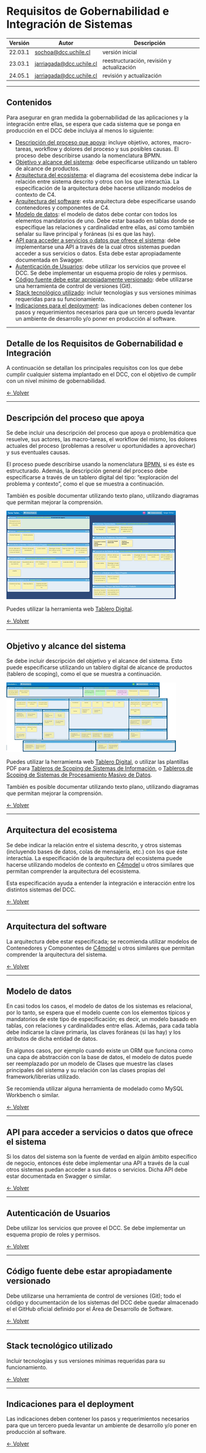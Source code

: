 # Requisitos de Gobernabilidad e Integración de Sistemas

|Versión|Autor|Descripción|
|---|---|---|
|22.03.1|sochoa@dcc.uchile.cl|versión inicial|
|23.03.1|jarriagada@dcc.uchile.cl|reestructuración, revisión y actualización|
|24.05.1|jarriagada@dcc.uchile.cl|revisión y actualización|

___

## Contenidos

Para asegurar en gran medida la gobernabilidad de las aplicaciones y la integración entre ellas, se espera que cada sistema que se ponga en producción en el DCC debe incluiya al menos lo siguiente:

- [Descripción del proceso que apoya](#descripción-del-proceso-que-apoya): incluye objetivo, actores, macro-tareas, workflow y dolores del proceso y sus posibles causas. El proceso debe describirse usando la nomenclatura BPMN.
- [Objetivo y alcance del sistema](#objetivo-y-alcance-del-sistema): debe especificarse utilizando un tablero de alcance de productos.
- [Arquitectura del ecosistema](#arquitectura-del-ecosistema): el diagrama del ecosistema debe indicar la relación entre sistema descrito y otros con los que interactúa. La especificación de la arquitectura debe hacerse utilizando modelos de contexto de C4.
- [Arquitectura del software](#arquitectura-del-software): esta arquitectura debe especificarse usando contenedores y componentes de C4.
- [Modelo de datos](#modelo-de-datos): el modelo de datos debe contar con todos los elementos mandatorios de uno. Debe estar basado en tablas donde se especifique las relaciones y cardinalidad entre ellas, así como también señalar su llave principal y foráneas (si es que las hay).
- [API para acceder a servicios o datos que ofrece el sistema](#api-para-acceder-a-servicios-o-datos-que-ofrece-el-sistema): debe implementarse una API a través de la cual otros sistemas puedan acceder a sus servicios o datos. Esta debe estar apropiadamente documentada en Swagger.
- [Autenticación de Usuarios](#autenticación-de-usuarios): debe utilizar los servicios que provee el DCC. Se debe implementar un esquema propio de roles y permisos.
- [Código fuente debe estar apropiadamente versionado](#código-fuente-debe-estar-apropiadamente-versionado): debe utilizarse una herramienta de control de versiones (Git).
- [Stack tecnológico utilizado](#stack-tecnológico-utilizado): incluir tecnologías y sus versiones mínimas requeridas para su funcionamiento.
- [Indicaciones para el deployment](#indicaciones-para-el-deployment): las indicaciones deben contener los pasos y requerimientos necesarios para que un tercero pueda levantar un ambiente de desarrollo y/o poner en producción al software.

___


## Detalle de los Requisitos de Gobernabilidad e Integración

A continuación se detallan los principales requisitos con los que debe cumplir cualquier sistema implantado en el DCC, con el objetivo de cumplir con un nivel mínimo de gobernabilidad.

[<- Volver](#contenidos)

___

## Descripción del proceso que apoya

Se debe incluir una descripción del proceso que apoya o problemática que resuelve, sus actores, las macro-tareas, el workflow del mismo, los dolores actuales del proceso (problemas a resolver u oportunidades a aprovechar) y sus eventuales causas. 

El proceso puede describirse usando la nomenclatura [BPMN](https://www.bpmn.org/), si es éste es estructurado. Además, la descripción general del proceso debe especificarse a través de un tablero digital del tipo: “exploración del problema y contexto”, como el que se muestra a continuación.

También es posible documentar utilizando texto plano, utilizando diagramas que permitan mejorar la comprensión.

![Tablero Digital - Exploración del Problema y Contexto](imagenes/TableroDigital-Contexto.png)

Puedes utilizar la herramienta web [Tablero Digital](https://dcc-cc5401.herokuapp.com/).

[<- Volver](#contenidos)

___

## Objetivo y alcance del sistema

Se debe incluir descripción del objetivo y el alcance del sistema. Esto puede especificarse utilizando un tablero digital de alcance de productos (tablero de scoping), como el que se muestra a continuación.

![Tablero Digital - Scoping](imagenes/TableroDigital-Scoping.png)

Puedes utilizar la herramienta web [Tablero Digital](https://dcc-cc5401.herokuapp.com/), o utilizar las plantillas PDF para [Tableros de Scoping de Sistemas de Información](archivos/TableroScopingSistemasInformacion.pdf), o [Tableros de Scoping de Sistemas de Procesamiento Masivo de Datos](archivos/TableroScopingSistemasDatos.pdf).

También es posible documentar utilizando texto plano, utilizando diagramas que permitan mejorar la comprensión.

[<- Volver](#contenidos)

___

## Arquitectura del ecosistema

Se debe indicar la relación entre el sistema descrito, y otros sistemas (incluyendo bases de datos, colas de mensajería, etc.) con los que éste interactúa. La especificación de la  arquitectura del ecosistema puede hacerse utilizando modelos de contexto en [C4model](https://c4model.com/) u otros similares que permitan comprender la arquitectura del ecosistema.

Esta especificación ayuda a entender la integración e interacción entre los distintos sistemas del DCC.


[<- Volver](#contenidos)

___

## Arquitectura del software

La arquitectura debe estar especificada; se recomienda utilizar modelos de Contenedores y Componentes de [C4model](https://c4model.com/)  u otros similares que permitan comprender la arquitectura del sistema.

[<- Volver](#contenidos)

___

## Modelo de datos

En casi todos los casos, el modelo de datos de los sistemas es relacional, por lo tanto, se espera que el modelo cuente con los elementos típicos y mandatorios de este tipo de especificación; es decir, un modelo basado en tablas, con relaciones y cardinalidades entre ellas. Además, para cada tabla debe indicarse la clave primaria, las claves foráneas (si las hay) y los atributos de dicha entidad de datos.

En algunos casos, por ejemplo cuando existe un ORM que funciona como una capa de abstracción con la base de datos, el modelo de datos puede ser reemplazado por un modelo de Clases que muestre las clases principales del sistema y su relación con las clases propias del framework/librerías utilizado.

Se recomienda utilizar alguna herramienta de modelado como MySQL Workbench o similar.

[<- Volver](#contenidos)

___

## API para acceder a servicios o datos que ofrece el sistema

Si los datos del sistema son la fuente de verdad en algún ámbito específico de negocio, entonces éste debe implementar una API a través de la cual otros sistemas puedan acceder a sus datos o servicios. Dicha API debe estar documentada en Swagger o similar.

[<- Volver](#contenidos)

___

## Autenticación de Usuarios

Debe utilizar los servicios que provee el DCC. Se debe implementar un esquema propio de roles y permisos.

[<- Volver](#contenidos)

___

## Código fuente debe estar apropiadamente versionado

Debe utilizarse una herramienta de control de versiones (Git); todo el código y documentación de los sistemas del DCC debe quedar almacenado el el GitHub oficial definido por el Área de Desarrollo de Software.

[<- Volver](#contenidos)

___

## Stack tecnológico utilizado

Incluir tecnologías y sus versiones mínimas requeridas para su funcionamiento.

[<- Volver](#contenidos)

___

## Indicaciones para el deployment

Las indicaciones deben contener los pasos y requerimientos necesarios para que un tercero pueda levantar un ambiente de desarrollo y/o poner en producción al software.

[<- Volver](#contenidos)